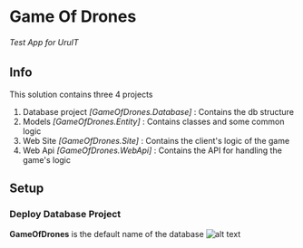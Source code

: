 # Game Of Drones
###### Test App for UruIT

## Info
This solution contains three 4 projects
1. Database project *[GameOfDrones.Database]* : Contains the db structure
2. Models *[GameOfDrones.Entity]* : Contains classes and some common logic
3. Web Site *[GameOfDrones.Site]* : Contains the client's logic of the game
4. Web Api *[GameOfDrones.WebApi]* : Contains the API for handling the game's logic

## Setup
### Deploy Database Project
**GameOfDrones** is the default name of the database
![alt text](https://www.dropbox.com/s/xh7q8nlpq6tsbj7/1.png?dl=0 "How to 1")
